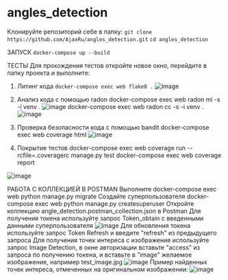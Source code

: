# angles_detection
Клонируйте репозиторий себе в папку:
`git clone https://github.com/AjaxRu/angles_detection.git`
`cd angles_detection`

ЗАПУСК
`docker-compose up --build`

ТЕСТЫ
Для прохождения тестов откройте новое окно, перейдите в папку проекта и выполните:
1. Литинг кода
`docker-compose exec web flake8 .`
![image](https://github.com/user-attachments/assets/0a11c1de-5c78-4d8e-b29b-4e703c4795cf)

2. Анализ кода с помощью radon
docker-compose exec web radon mi -s -i venv .
![image](https://github.com/user-attachments/assets/aac2b874-5091-4206-9c56-6f6bf73ad968)
docker-compose exec web radon cc -s -i venv .
![image](https://github.com/user-attachments/assets/d33743e9-385d-4de4-88f0-bbbb8179847f)

3. Проверка безопасности кода с помощью bandit
docker-compose exec web coverage html
![image](https://github.com/user-attachments/assets/310346e8-8bcc-4028-bf8b-b3a18e6870a0)

4. Покрытие тестов
docker-compose exec web coverage run --rcfile=.coveragerc manage.py test
docker-compose exec web coverage report

![image](https://github.com/user-attachments/assets/09806172-24b7-44c2-8363-d707907350bf)

РАБОТА С КОЛЛЕКЦИЕЙ В POSTMAN
Выполните
docker-compose exec web python manage.py migrate
Создайте суперпользователя
docker-compose exec web python manage.py createsuperuser
Откройте коллекцию angle_detection.postman_collection.json в Postman
Для получения токена используйте запрос Token_obtain с введенными данными суперпользователя
![image](https://github.com/user-attachments/assets/f77abef2-9113-4f83-a18c-a968fb16db37)
Для обновления токена используйте запрос Token Refresh и введите "refresh" из предыдущего запроса
Для получения точек интереса с изображения используйте запрос Image Detection, в окне авторизации вставьте "access" из запроса по получению токена, и вставьте в "image" желаемое изображение, например test_image.jpg
![image](https://github.com/user-attachments/assets/16bafcdf-48f3-450b-8a14-798d7256419b)
Пример найденных точек интереса, отмеченных на оригинальном изображении:
![image](https://github.com/user-attachments/assets/5b668e22-7e1c-484c-a8c5-86d753e02c6b)



